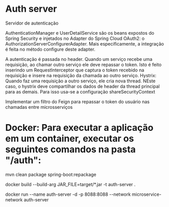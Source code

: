 # Auth server

Servidor de autenticação

AuthenticationManager e UserDetailService são os beans expostos do Spring Security e injetados no Adapter do Spring Cloud OAuth2: o AuthorizationServerConfigurerAdapter. Mais especificamente, a integração é feita no método configure deste adapter.

A autenticação é passada no header. 
Quando um serviço recebe uma requisição, ao chamar outro serviço ele deve repassar o token.
Isto é feito inserindo um RequestInterceptor que captura o token recebido na requisição e insere na requisição da chamada ao outro serviço.
Hystrix: Quando faz uma requisição a outro serviço, ele cria nova thread. NEste caso, o hystrix deve compartilhar os dados de header da thread principal para as demais. Para isso usa-se a configuração shareSecurityContext

Implementar um filtro do Feign para repassar o token do usuário nas chamadas entre microsserviços


# Docker: Para executar a aplicação em um container, executar os seguintes comandos na pasta "/auth":

mvn clean package spring-boot:repackage

docker build --build-arg JAR_FILE=target/*.jar -t auth-server .

docker run --name auth-server -d -p 8088:8088 --network microservice-network auth-server
